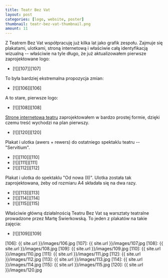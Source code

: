 ```yaml
---
title: Teatr Bez Vat
layout: post
categories: [logo, website, poster]
thumbnail: teatr-bez-vat-thumbnail.png
amount: 11
---
```


Z Teatrem Bez Vat współpracuję już kilka lat jako grafik zespołu. Zajmuje się plakatami, ulotkami, stroną internetową i właściwie całą identyfikacją wizualną -- właściwie na tyle długo, że już aktualizowałem pierwsze zaprojektowane logo:

* [![][107]][107]

To była bardziej ekstremalna propozycja zmian:

* [![][106]][106]

A to stare, pierwsze logo:

* [![][108]][108]

[Stronę internetową teatru](http://bezvat.art.pl/) zaprojektowałem w bardzo prostej formie, dzięki czemu treść wychodzi na plan pierwszy.

* [![][120]][120]

Plakat i ulotka (awers + rewers) do ostatniego spektaklu teatru -- "Servitium".

* [![][110]][110]
* [![][111]][111]
* [![][112]][112]

Plakat i ulotka do spektaklu "Od nowa (II)". Ulotka została tak zaprojektowana, żeby od rozmiaru A4 składała się na dwa razy.

* [![][113]][113]
* [![][114]][114]
* [![][115]][115]

Właściwie główną działalnością Teatru Bez Vat są warsztaty teatralne prowadzone przez Martę Świerkowską. To jeden z plakatów na takie zajęcia:

* [![][109]][109]

[106]: {{ site.url }}/images/106.jpg
[107]: {{ site.url }}/images/107.jpg
[108]: {{ site.url }}/images/108.jpg
[109]: {{ site.url }}/images/109.jpg
[110]: {{ site.url }}/images/110.jpg
[111]: {{ site.url }}/images/111.jpg
[112]: {{ site.url }}/images/112.jpg
[113]: {{ site.url }}/images/113.jpg
[114]: {{ site.url }}/images/114.jpg
[115]: {{ site.url }}/images/115.jpg
[120]: {{ site.url }}/images/120.jpg